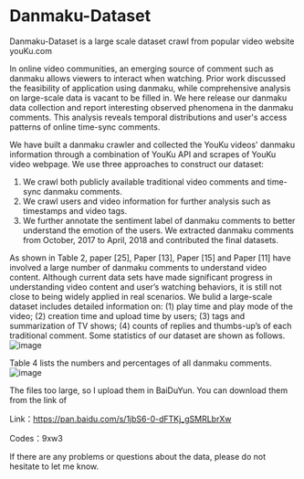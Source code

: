 # Danmaku-Dataset

Danmaku-Dataset is a large scale dataset crawl from popular video website youKu.com

In online video communities, an emerging source of comment such as danmaku allows viewers to interact when watching. Prior work discussed the feasibility of application using danmaku, while comprehensive analysis on large-scale data is vacant to be filled in.
We here release our danmaku data collection and report interesting observed phenomena in the danmaku comments. This analysis reveals temporal distributions and user's access patterns of online time-sync comments. 

We have built a danmaku crawler and collected the YouKu videos' danmaku information through a combination of YouKu API and scrapes of YouKu video webpage. 
We use three approaches to construct our dataset:
1) We crawl both publicly available traditional video comments and time-sync danmaku comments. 
2) We crawl users and video information for further analysis such as timestamps and video tags. 
3) We further annotate the sentiment label of danmaku comments to better understand the emotion of the users.
We extracted danmaku comments from October, 2017 to April, 2018 and contributed the final datasets.

As shown in Table 2, paper [25], Paper [13], Paper [15] and Paper [11] have involved a large number of danmaku comments to understand video content. Although current data sets have made significant progress in understanding video content and user’s watching behaviors, it is still not close to being widely applied in real scenarios.
We bulid a large-scale dataset includes detailed information on: (1) play time and play mode of the video; (2) creation time and upload time by users; (3) tags
and summarization of TV shows; (4) counts of replies and thumbs-up’s of each traditional comment.
Some statistics of our dataset are shown as follows. 
![image](https://user-images.githubusercontent.com/8870357/118126410-e3e51780-b42a-11eb-9227-ba05e6ff359b.png)

Table 4 lists the numbers and percentages of all danmaku comments. 
![image](https://user-images.githubusercontent.com/8870357/118126478-ff502280-b42a-11eb-92ba-2c44a2a6ea64.png)


The files too large, so I upload them in BaiDuYun. You can download them from the link of

Link：https://pan.baidu.com/s/1jbS6-0-dFTKj_gSMRLbrXw

Codes：9xw3



If there are any problems or questions about the data, please do not hesitate to let me know.
